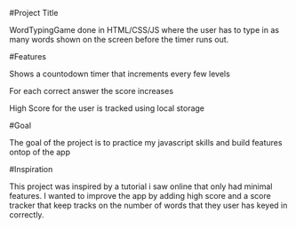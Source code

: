 #Project Title

WordTypingGame done in HTML/CSS/JS where the user has to type in as many words shown on the screen before the timer runs out.


#Features 

Shows a countodown timer that increments every few levels

For each correct answer the score increases

High Score for the user is tracked using local storage

#Goal 

The goal of the project is to practice my javascript skills and build features ontop of the app


#Inspiration 

This project was inspired by a tutorial i saw online that only had minimal features. I wanted to improve the app by adding high score and a score tracker that keep tracks on the number of words that they user has keyed in correctly.

